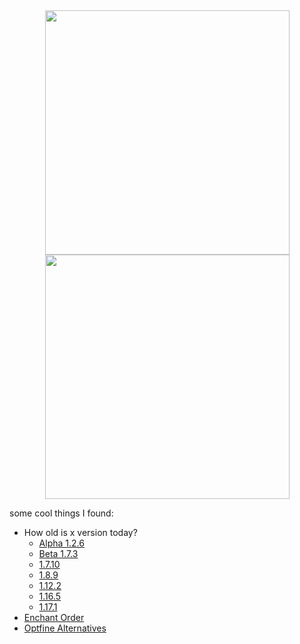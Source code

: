 <div align="center">
    <img width="391" src= "https://github-readme-stats.vercel.app/api?username=ManInMyVan&show=reviews,prs_merged&include_all_commits=true&hide=contribs&show_icons=true&hide_border=true&theme=transparent">
    <img width="391" src="https://github-readme-stats.vercel.app/api/top-langs/?username=ManInMyVan&layout=compact&theme=transparent&hide_border=true">
</div>

some cool things I found:
- How old is x version today?
  - [Alpha 1.2.6](https://howoldisminecraft.today/a1.2.6)
  - [Beta 1.7.3](https://howoldisminecraft.today/b1.7.3)
  - [1.7.10](https://howoldisminecraft.today/1.7.10)
  - [1.8.9](https://howoldisminecraft.today/1.8.9)
  - [1.12.2](https://howoldisminecraft.today/1.12.2)
  - [1.16.5](https://howoldisminecraft.today/1.16.5)
  - [1.17.1](https://howoldisminecraft.today/1.17.1)
 - [Enchant Order](https://iamcal.github.io/enchant-order/)
 - [Optfine Alternatives](https://optifine.alternatives.lambdaurora.dev/)
